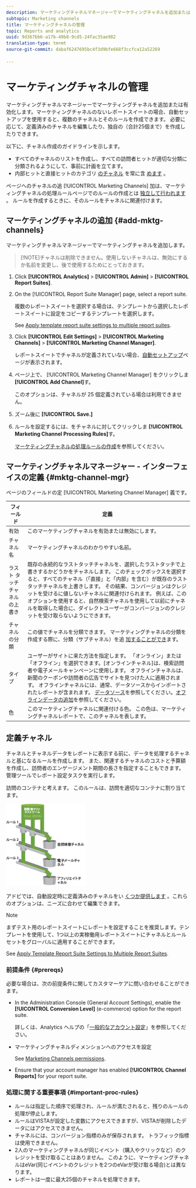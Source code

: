```yaml
---
description: マーケティングチャネルマネージャーでマーケティングチャネルを追加または有効化します。マーケティングチャネルのないレポートスイートの場合、自動セットアップを使用すると、複数のチャネルとそのルールを作成できます。 必要に応じて、定義済みのチャネルを編集したり、独自の（合計25個まで）を作成したりできます。
subtopic: Marketing channels
title: マーケティングチャネルの管理
topic: Reports and analytics
uuid: 9d367bb6-a17b-49b8-9cd5-24fac35ae982
translation-type: tm+mt
source-git-commit: dabaf6247695bc4f3d9bfe668f3ccfca12a52269

---
```



# マーケティングチャネルの管理

マーケティングチャネルマネージャーでマーケティングチャネルを追加または有効化します。マーケティングチャネルのないレポートスイートの場合、自動セットアップを使用すると、複数のチャネルとそのルールを作成できます。 必要に応じて、定義済みのチャネルを編集したり、独自の（合計25個まで）を作成したりできます。

以下に、チャネル作成のガイドラインを示します。

* すべてのチャネルのリストを作成し、すべての訪問者ヒットが適切な分類に分類されるようにして、事前に計画を立てます。
* 内部ヒットと直接ヒットのカテゴリ [のチャネル](/help/components/c-marketing-channels/c-faq.md) を常に含 [めます](/help/components/c-marketing-channels/c-faq.md) 。

ページへのチャネルの追 [!UICONTROL Marketing Channels] 加は、マーケティングチャネルの処理ルールページでのルールの作成とは [独立して行われます](/help/components/c-marketing-channels/c-rules.md) 。 ルールを作成するときに、そのルールをチャネルに関連付けます。

## マーケティングチャネルの追加 {#add-mktg-channels}

マーケティングチャネルマネージャーでマーケティングチャネルを追加します。

>[!NOTE]チャネルは削除できません。使用しないチャネルは、無効にするか名前を変更し、後で使用するためにとっておきます。

1. Click **[!UICONTROL Analytics]** > **[!UICONTROL Admin]** > **[!UICONTROL Report Suites]**.
1. On the [!UICONTROL Report Suite Manager] page, select a report suite.

   複数のレポートスイートを選択する場合は、テンプレートから選択したレポートスイートに設定をコピーするテンプレートを選択します。

   See [Apply template report suite settings to multiple report suites](/help/components/c-marketing-channels/c-getting-started-mchannel.md).

1. Click **[!UICONTROL Edit Settings]** > **[!UICONTROL Marketing Channels]** > **[!UICONTROL Marketing Channel Manager]**.

   レポートスイートでチャネルが定義されていない場合、[自動セットアップ](/help/components/c-marketing-channels/c-getting-started-mchannel.md)ページが表示されます。

1. ページ上で、 [!UICONTROL Marketing Channel Manager] をクリックしま **[!UICONTROL Add Channel]**&#x200B;す。

   このオプションは、チャネルが 25 個定義されている場合は利用できません。

1. ズーム後に **[!UICONTROL Save.]**
1. ルールを設定するには、をチャネルに対してクリックしま **[!UICONTROL Marketing Channel Processing Rules]**&#x200B;す。

   [マーケティングチャネルの処理ルールの作成](/help/components/c-marketing-channels/c-rules.md)を参照してください。

## マーケティングチャネルマネージャー - インターフェイスの定義 {#mktg-channel-mgr}

ページのフィールドの定 [!UICONTROL Marketing Channel Manager] 義です。

| フィールド | 定義 |
|--- |--- |
| 有効 | このマーケティングチャネルを有効または無効にします。 |
| チャネル名 | マーケティングチャネルのわかりやすい名前。 |
| ラスト タッチ チャネルの上書き | 既存の永続的なラストタッチチャネルを、選択したラストタッチで上書きするかどうかをチャネルします。 このチェックボックスを選択すると、すべてのチャネル（「直接」と「内部」を含む）が既存のラストタッチチャネルを上書きします。 その結果、コンバージョンはクレジットを受けるに値しないチャネルに関連付けられます。 例えば、このオプションを使用すると、自然検索チャネルを使用して以前にチャネルを取得した場合に、ダイレクトユーザーがコンバージョンのクレジットを受け取らないようにできます。 |
| チャネルの分類 | この値でチャネルを分類できます。 マーケティングチャネルの分類を作成する際に、分類（サブチャネル）を追 [加することができ](/help/components/c-marketing-channels/classifictions-mchannel.md)ます。 |
| タイプ | ユーザーがサイトに来た方法を指定します。 「オンライン」または「オフライン」を選択できます。[オンラインチャネル]は、検索訪問者や電子メールキャンペーンに使用します。 オフラインチャネルは、新聞のクーポンや訪問者の広告でサイトを見つけた人に適用されます。 オフラインチャネルには、通常、データソースからインポートされたレポートが含まれます。 [データソース](https://docs.adobe.com/content/help/ja-JP/analytics/import/data-sources/datasrc-home.html)を参照してください。[オフラインデータの追加](/help/components/c-marketing-channels/c-getting-started-mchannel.md)を参照してください。 |
| 色 | このマーケティングチャネルに関連付ける色。 この色は、マーケティングチャネルレポートで、このチャネルを表します。 |

## 定義チャネル

チャネルとチャネルデータをレポートに表示する前に、データを処理するチャネルと基になるルールを作成します。 また、関連するチャネルのコストと予算額を作成し、訪問者のエンゲージメント期間の長さを指定することもできます。 管理ツールでレポート設定タスクを実行します。

訪問のコンテナと考えます。 このルールは、訪問を適切なコンテナに割り当てます。

![](assets/buckets_2.png)

アドビでは、自動設定時に定義済みのチャネルをい [くつか提供します](/help/components/c-marketing-channels/c-getting-started-mchannel.md) 。これらのオプションは、ニーズに合わせて編集できます。

>[!NOTE]
>
>まずテスト用のレポートスイートにレポートを設定することを推奨します。テンプレートを使用して、1つ以上の実稼働用レポートスイートにチャネルとルールセットをグローバルに適用することができます。
>
>See [Apply Template Report Suite Settings to Multiple Report Suites](/help/components/c-marketing-channels/c-getting-started-mchannel.md).

### 前提条件 {#prereqs}

必要な場合は、次の前提条件に関してカスタマーケアに問い合わせることができます。

* In the Administration Console (General Account Settings), enable the **[!UICONTROL Conversion Level]** (e-commerce) option for the report suite.

   詳しくは、Analytics ヘルプの「[一般的なアカウント設定](https://docs.adobe.com/content/help/ja-JP/analytics/admin/admin-tools/general-acct-settings-admin.html)」を参照してください。

* マーケティングチャネルディメンションへのアクセスを設定

   See [Marketing Channels permissions](/help/components/c-marketing-channels/c-channel-report-access.md).

* Ensure that your account manager has enabled **[!UICONTROL Channel Reports]** for your report suite.

### 処理に関する重要事項 {#important-proc-rules}

* ルールは指定した順序で処理され、ルールが満たされると、残りのルールの処理が停止します。
* ルールはVISTAが設定した変数にアクセスできますが、VISTAが削除したデータにはアクセスできません。
* チャネルには、コンバージョン指標のみが保存されます。 トラフィック指標は使用できません。
* 2人のマーケティングチャネルが同じイベント（購入やクリックなど）のクレジットを受け取ることはありません。 このように、マーケティングチャネルはeVar(同じイベントのクレジットを2つのeVarが受け取る場合)とは異なります。
* レポートは一度に最大25個のチャネルを処理できます。

